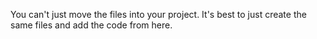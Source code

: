 You can't just move the files into your project. It's best to just create the same files and add the code from here.